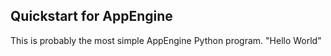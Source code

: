 ## Quickstart for AppEngine ##

This is probably the most simple AppEngine Python program.
"Hello World"